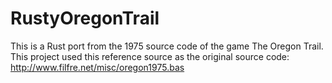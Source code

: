 # RustyOregonTrail

This is a Rust port from the 1975 source code of the game The Oregon Trail. This project used this reference source as the original source code: http://www.filfre.net/misc/oregon1975.bas
